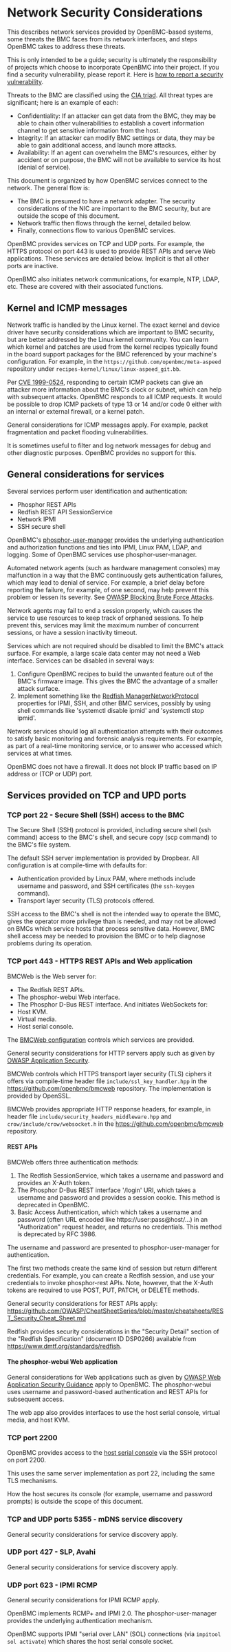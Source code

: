 # Network Security Considerations

This describes network services provided by OpenBMC-based systems,
some threats the BMC faces from its network interfaces, and steps
OpenBMC takes to address these threats.

This is only intended to be a guide; security is ultimately the
responsibility of projects which choose to incorporate OpenBMC into
their project.  If you find a security vulnerability, please report
it.  Here is [how to report a security vulnerability][].

[how to report a security vulnerability]: https://github.com/openbmc/docs/blob/master/security/how-to-report-a-security-vulnerability.md

Threats to the BMC are classified using the [CIA triad][].  All threat
types are significant; here is an example of each:
 - Confidentiality: If an attacker can get data from the BMC, they may
   be able to chain other vulnerabilities to establish a covert
   information channel to get sensitive information from the host.
 - Integrity: If an attacker can modify BMC settings or data, they may
   be able to gain additional access, and launch more attacks.
 - Availability: If an agent can overwhelm the BMC's resources, either
   by accident or on purpose, the BMC will not be available to service
   its host (denial of service).

[CIA triad]: https://en.wikipedia.org/wiki/Information_security#Key_concepts

This document is organized by how OpenBMC services connect to the
network.  The general flow is:
 - The BMC is presumed to have a network adapter.  The security
   considerations of the NIC are important to the BMC security, but
   are outside the scope of this document.
 - Network traffic then flows through the kernel, detailed below.
 - Finally, connections flow to various OpenBMC services.

OpenBMC provides services on TCP and UDP ports.  For example, the
HTTPS protocol on port 443 is used to provide REST APIs and serve Web
applications.  These services are detailed below.  Implicit is that
all other ports are inactive.

OpenBMC also initiates network communications, for example, NTP, LDAP,
etc.  These are covered with their associated functions.


## Kernel and ICMP messages

Network traffic is handled by the Linux kernel.  The exact kernel and
device driver have security considerations which are important to BMC
security, but are better addressed by the Linux kernel community.
You can learn which kernel and patches are used from the kernel
recipes typically found in the board support packages for the BMC
referenced by your machine's configuration.  For example, in the
`https://github.com/openbmc/meta-aspeed` repository under
`recipes-kernel/linux/linux-aspeed_git.bb`.

Per [CVE 1999-0524][], responding to certain ICMP packets can give an
attacker more information about the BMC's clock or subnet, which can
help with subsequent attacks.  OpenBMC responds to all ICMP requests.
It would be possible to drop ICMP packets of type 13 or 14 and/or code
0 either with an internal or external firewall, or a kernel patch.

[CVE 1999-0524]: https://nvd.nist.gov/vuln/detail/CVE-1999-0524

General considerations for ICMP messages apply.  For example, packet
fragmentation and packet flooding vulnerabilities.

It is sometimes useful to filter and log network messages for debug and
other diagnostic purposes.  OpenBMC provides no support for this.


## General considerations for services

Several services perform user identification and authentication:
 - Phosphor REST APIs
 - Redfish REST API SessionService
 - Network IPMI
 - SSH secure shell

OpenBMC's [phosphor-user-manager][] provides the underlying
authentication and authorization functions and ties into IPMI, Linux
PAM, LDAP, and logging.  Some of OpenBMC services use phosphor-user-manager.

[phosphor-user-manager]: https://github.com/openbmc/docs/blob/master/user_management.md

Automated network agents (such as hardware management consoles) may
malfunction in a way that the BMC continuously gets authentication
failures, which may lead to denial of service.  For example, a brief
delay before reporting the failure, for example, of one second, may
help prevent this problem or lessen its severity.  See [OWASP Blocking
Brute Force Attacks][].

[OWASP Blocking Brute Force Attacks]: https://www.owasp.org/index.php/Blocking_Brute_Force_Attacks

Network agents may fail to end a session properly, which causes the
service to use resources to keep track of orphaned sessions.  To help
prevent this, services may limit the maximum number of concurrent
sessions, or have a session inactivity timeout.

Services which are not required should be disabled to limit the BMC's
attack surface.  For example, a large scale data center may not need a
Web interface.  Services can be disabled in several ways:
 1. Configure OpenBMC recipes to build the unwanted feature out of the
    BMC's firmware image.  This gives the BMC the advantage of a
    smaller attack surface.
 2. Implement something like the [Redfish ManagerNetworkProtocol][]
    properties for IPMI, SSH, and other BMC services, possibly by
    using shell commands like 'systemctl disable ipmid' and 'systemctl
    stop ipmid'.

[Redfish ManagerNetworkProtocol]: https://redfish.dmtf.org/schemas/ManagerNetworkProtocol.v1_4_0.json

Network services should log all authentication attempts with their
outcomes to satisfy basic monitoring and forensic analysis
requirements.  For example, as part of a real-time monitoring service,
or to answer who accessed which services at what times.

OpenBMC does not have a firewall.  It does not block IP traffic based
on IP address or (TCP or UDP) port.

## Services provided on TCP and UPD ports

### TCP port 22 - Secure Shell (SSH) access to the BMC

The Secure Shell (SSH) protocol is provided, including secure shell
(ssh command) access to the BMC's shell, and secure copy (scp command)
to the BMC's file system.

The default SSH server implementation is provided by Dropbear.
All configuration is at compile-time with defaults for:
 - Authentication provided by Linux PAM, where methods include
   username and password, and SSH certificates (the `ssh-keygen`
   command).
 - Transport layer security (TLS) protocols offered.

SSH access to the BMC's shell is not the intended way to operate the
BMC, gives the operator more privilege than is needed, and may not be
allowed on BMCs which service hosts that process sensitive data.
However, BMC shell access may be needed to provision the BMC or to
help diagnose problems during its operation.


### TCP port 443 - HTTPS REST APIs and Web application

BMCWeb is the Web server for:
 - The Redfish REST APIs.
 - The phosphor-webui Web interface.
 - The Phosphor D-Bus REST interface.
And initiates WebSockets for:
 - Host KVM.
 - Virtual media.
 - Host serial console.

The [BMCWeb configuration][] controls which services are provided.

General security considerations for HTTP servers apply such as given by [OWASP Application Security][].

BMCWeb controls which HTTPS transport layer security (TLS) ciphers it
offers via compile-time header file `include/ssl_key_handler.hpp` in
the https://github.com/openbmc/bmcweb repository.  The implementation
is provided by OpenSSL.

BMCWeb provides appropriate HTTP response headers, for example, in
header file `include/security_headers_middleware.hpp` and
`crow/include/crow/websocket.h` in the
https://github.com/openbmc/bmcweb repository.

[BMCWeb configuration]: https://github.com/openbmc/bmcweb#configuration
[OWASP Application Security]: https://www.owasp.org/index.php/Category:OWASP_Application_Security_Verification_Standard_Project

#### REST APIs

BMCWeb offers three authentication methods:

 1. The Redfish SessionService, which takes a username and password
    and provides an X-Auth token.
 2. The Phosphor D-Bus REST interface '/login' URI, which takes a
    username and password and provides a session cookie.  This method
    is deprecated in OpenBMC.
 3. Basic Access Authentication, which which takes a username and
    password (often URL encoded like https://user:pass@host/...) in an
    "Authorization" request header, and returns no credentials.  This
    method is deprecated by RFC 3986.

The username and password are presented to phosphor-user-manager for
authentication.

The first two methods create the same kind of session but return
different credentials.  For example, you can create a Redfish session,
and use your credentials to invoke phosphor-rest APIs.  Note, however,
that the X-Auth tokens are required to use POST, PUT, PATCH, or DELETE
methods.

General security considerations for REST APIs apply:
https://github.com/OWASP/CheatSheetSeries/blob/master/cheatsheets/REST_Security_Cheat_Sheet.md

Redfish provides security considerations in the "Security Detail"
section of the "Redfish Specification" (document ID DSP0266) available
from https://www.dmtf.org/standards/redfish.

#### The phosphor-webui Web application

General considerations for Web applications such as given by [OWASP
Web Application Security Guidance][] apply to OpenBMC.  The
phosphor-webui uses username and password-based authentication and
REST APIs for subsequent access.

[OWASP Web Application Security Guidance]: https://www.owasp.org/index.php/Web_Application_Security_Guidance

The web app also provides interfaces to use the host serial console,
virtual media, and host KVM.

### TCP port 2200

OpenBMC provides access to the [host serial console][] via the SSH
protocol on port 2200.

[host serial console]: https://github.com/openbmc/docs/blob/master/console.md

This uses the same server implementation as port 22, including the
same TLS mechanisms.

How the host secures its console (for example, username and password
prompts) is outside the scope of this document.

### TCP and UDP ports 5355 - mDNS service discovery

General security considerations for service discovery apply.

### UDP port 427 - SLP, Avahi

General security considerations for service discovery apply.

### UDP port 623 - IPMI RCMP

General security considerations for IPMI RCMP apply.

OpenBMC implements RCMP+ and IPMI 2.0.  The phosphor-user-manager
provides the underlying authentication mechanism.

OpenBMC supports IPMI "serial over LAN" (SOL) connections (via
`impitool sol activate`) which shares the host serial console socket.
